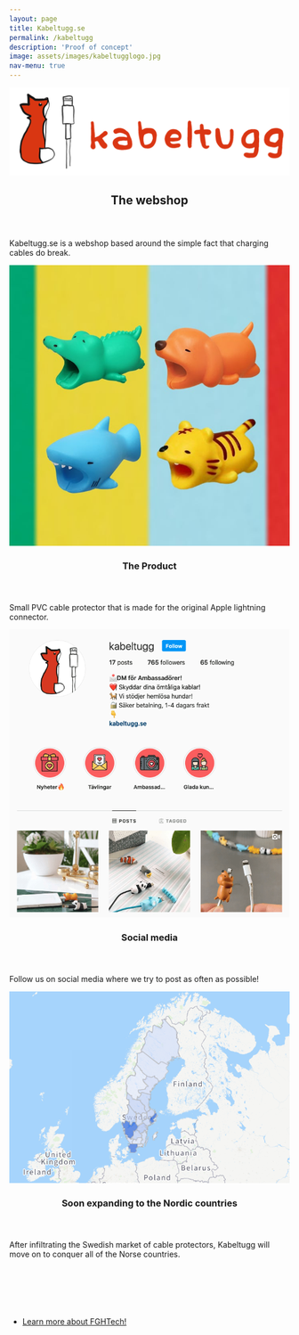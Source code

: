 ```yaml
---
layout: page
title: Kabeltugg.se
permalink: /kabeltugg
description: 'Proof of concept'
image: assets/images/kabeltugglogo.jpg
nav-menu: true
---
```


<div id="main" class="alt">



<!-- One -->
<section id="one">
	<div class="inner">
    <span class="image fit"><img src="assets/images/kabeltugglogo.png" alt="" /></span>
		<header class="major">
			<h1>The webshop</h1>
		</header>

<!-- Content -->
<!-- <h2 id="content">Sample Content</h2> -->
<p style="font-style: normal;">Kabeltugg.se is a webshop based around the simple fact that charging cables do break.</p>


<section id="two" class="spotlights">
	<section>
		<a href="generic.html" class="image">
			<img src="assets/images/kabeltuggpic5.jpg" alt="" data-position="center center" />
		</a>
		<div class="content">
			<div class="inner">
				<header class="major">
					<h3>The Product</h3>
				</header>
				<p>Small PVC cable protector that is made for the original Apple lightning connector.</p>
				<!-- <ul class="actions">
					<li><a href="generic.html" class="button">Learn more</a></li>
				</ul> -->
			</div>
		</div>
	</section>
	<section>
		<a href="generic.html" class="image">
			<img src="assets/images/kabeltuggpic7.jpg" alt="" data-position="top center" />
		</a>
		<div class="content">
			<div class="inner">
				<header class="major">
					<h3>Social media</h3>
				</header>
				<p>Follow us on social media where we try to post as often as possible!</p>
				<!-- <ul class="actions">
					<li><a href="generic.html" class="button">Learn more</a></li>
				</ul> -->
			</div>
		</div>
	</section>
	<section>
		<a href="generic.html" class="image">
			<img src="assets/images/kabeltuggpic8.jpg" alt="" data-position="25% 25%" />
		</a>
		<div class="content">
			<div class="inner">
				<header class="major">
					<h3>Soon expanding to the Nordic countries</h3>
				</header>
				<p>After infiltrating the Swedish market of cable protectors, Kabeltugg will move on to conquer all of the Norse countries.</p>
				<!-- <ul class="actions">
					<li><a href="generic.html" class="button">Learn more</a></li>
				</ul> -->
			</div>
		</div>
	</section>
</section>

<br/><br/>
<!-- Three -->
<section id="three">
	<div class="inner">
		<header class="major">
		</header>
		<ul class="actions">
			<li><a href="/services" class="button next">Learn more about FGHTech!</a></li>
		</ul>
	</div>
</section>
<br/><br/>





</div>
